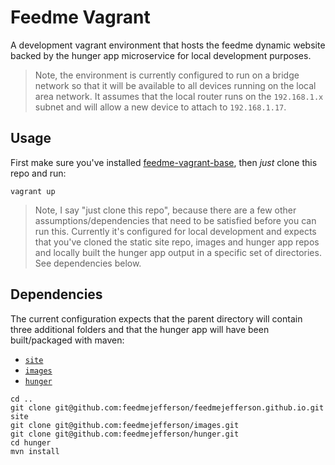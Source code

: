 # Feedme Vagrant

A development vagrant environment that hosts the feedme dynamic website backed by the hunger app microservice for local development purposes. 

> Note, the environment is currently configured to run on a bridge network so that it will be available to all devices running on the local area network. It assumes that the local router runs on the `192.168.1.x` subnet and will allow a new device to attach to `192.168.1.17`.

## Usage

First make sure you've installed [feedme-vagrant-base](https://github.com/feedmejefferson/feedme-vagrant-base), then _just_ clone this repo and run:

    vagrant up

> Note, I say "just clone this repo", because there are a few other assumptions/dependencies that need to be satisfied before you can run this. Currently it's configured for local development and expects that you've cloned the static site repo, images and hunger app repos and locally built the hunger app output in a specific set of directories. See dependencies below.

## Dependencies

The current configuration expects that the parent directory will contain three additional folders and that the hunger app will have been built/packaged with maven:

* [`site`](https://github.com/feedmejefferson/feedmejefferson.github.io)
* [`images`](https://github.com/feedmejefferson/images)
* [`hunger`](https://github.com/feedmejefferson/hunger)

```
cd ..
git clone git@github.com:feedmejefferson/feedmejefferson.github.io.git site
git clone git@github.com:feedmejefferson/images.git
git clone git@github.com:feedmejefferson/hunger.git
cd hunger
mvn install
```
